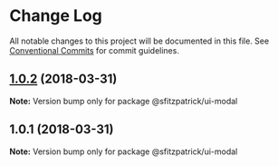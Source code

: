 # Change Log

All notable changes to this project will be documented in this file.
See [Conventional Commits](https://conventionalcommits.org) for commit guidelines.

<a name="1.0.2"></a>
## [1.0.2](https://github.com/stevenfitzpatrick/ui-modal/compare/v1.0.1...v1.0.2) (2018-03-31)




**Note:** Version bump only for package @sfitzpatrick/ui-modal

<a name="1.0.1"></a>
## 1.0.1 (2018-03-31)




**Note:** Version bump only for package @sfitzpatrick/ui-modal

